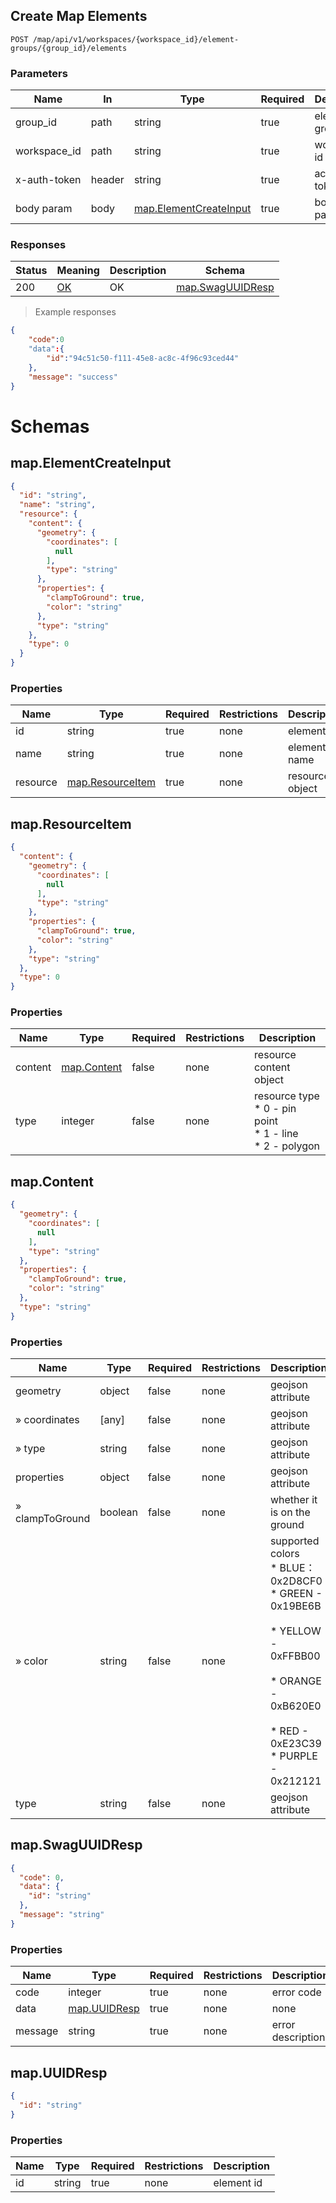 ## Create Map Elements

`POST /map/api/v1/workspaces/{workspace_id}/element-groups/{group_id}/elements`

<h3 id="创建元素-parameters">Parameters</h3>

| Name         | In     | Type                                                    | Required | Description      |
| ------------ | ------ | ------------------------------------------------------- | -------- | ---------------- |
| group_id     | path   | string                                                  | true     | element group id |
| workspace_id | path   | string                                                  | true     | workspace id     |
| x-auth-token | header | string                                                  | true     | access token     |
| body param   | body   | [map.ElementCreateInput](#schemamap.elementcreateinput) | true     | body param       |



<h3 id="创建元素-responses">Responses</h3>

| Status | Meaning                                                 | Description | Schema                                      |
| ------ | ------------------------------------------------------- | ----------- | ------------------------------------------- |
| 200    | [OK](https://tools.ietf.org/html/rfc7231#section-6.3.1) | OK          | [map.SwagUUIDResp](#schemamap.swaguuidresp) |

> Example responses

```json
{
	"code":0
   	"data":{
    	"id":"94c51c50-f111-45e8-ac8c-4f96c93ced44"
    },
    "message": "success"
}

```

# Schemas

<h2 id="tocS_map.ElementCreateInput">map.ElementCreateInput</h2>

<!-- backwards compatibility -->
<a id="schemamap.elementcreateinput"></a>
<a id="schema_map.ElementCreateInput"></a>
<a id="tocSmap.elementcreateinput"></a>
<a id="tocsmap.elementcreateinput"></a>

```json
{
  "id": "string",
  "name": "string",
  "resource": {
    "content": {
      "geometry": {
        "coordinates": [
          null
        ],
        "type": "string"
      },
      "properties": {
        "clampToGround": true,
        "color": "string"
      },
      "type": "string"
    },
    "type": 0
  }
}

```

### Properties

| Name     | Type                                        | Required | Restrictions | Description     |
| -------- | ------------------------------------------- | -------- | ------------ | --------------- |
| id       | string                                      | true     | none         | element id      |
| name     | string                                      | true     | none         | element name    |
| resource | [map.ResourceItem](#schemamap.resourceitem) | true     | none         | resource object |


<h2 id="tocS_map.ResourceItem">map.ResourceItem</h2>

<!-- backwards compatibility -->
<a id="schemamap.resourceitem"></a>
<a id="schema_map.ResourceItem"></a>
<a id="tocSmap.resourceitem"></a>
<a id="tocsmap.resourceitem"></a>

```json
{
  "content": {
    "geometry": {
      "coordinates": [
        null
      ],
      "type": "string"
    },
    "properties": {
      "clampToGround": true,
      "color": "string"
    },
    "type": "string"
  },
  "type": 0
}

```

### Properties

| Name    | Type                              | Required | Restrictions | Description                                                  |
| ------- | --------------------------------- | -------- | ------------ | ------------------------------------------------------------ |
| content | [map.Content](#schemamap.content) | false    | none         | resource content object                                      |
| type    | integer                           | false    | none         | resource type<br>* 0 - pin point<br>* 1 - line<br>* 2 - polygon |


<h2 id="tocS_map.Content">map.Content</h2>

<!-- backwards compatibility -->
<a id="schemamap.content"></a>
<a id="schema_map.Content"></a>
<a id="tocSmap.content"></a>
<a id="tocsmap.content"></a>

```json
{
  "geometry": {
    "coordinates": [
      null
    ],
    "type": "string"
  },
  "properties": {
    "clampToGround": true,
    "color": "string"
  },
  "type": "string"
}

```

### Properties

| Name            | Type    | Required | Restrictions | Description                                                  |
| --------------- | ------- | -------- | ------------ | ------------------------------------------------------------ |
| geometry        | object  | false    | none         | geojson attribute                                            |
| » coordinates   | [any]   | false    | none         | geojson attribute                                            |
| » type          | string  | false    | none         | geojson attribute                                            |
| properties      | object  | false    | none         | geojson attribute                                            |
| » clampToGround | boolean | false    | none         | whether it is on the ground                                  |
| » color         | string  | false    | none         | supported  colors<br>* BLUE：0x2D8CF0<br>* GREEN - 0x19BE6B<br><br>* YELLOW - 0xFFBB00<br><br>* ORANGE - 0xB620E0<br><br>* RED - 0xE23C39<br>* PURPLE - 0x212121 |
| type            | string  | false    | none         | geojson attribute                                            |

<h2 id="tocS_map.SwagUUIDResp">map.SwagUUIDResp</h2>

<!-- backwards compatibility -->
<a id="schemamap.swaguuidresp"></a>
<a id="schema_map.SwagUUIDResp"></a>
<a id="tocSmap.swaguuidresp"></a>
<a id="tocsmap.swaguuidresp"></a>

```json
{
  "code": 0,
  "data": {
    "id": "string"
  },
  "message": "string"
}

```

### Properties

| Name    | Type                                | Required | Restrictions | Description       |
| ------- | ----------------------------------- | -------- | ------------ | ----------------- |
| code    | integer                             | true     | none         | error code        |
| data    | [map.UUIDResp](#schemamap.uuidresp) | true     | none         | none              |
| message | string                              | true     | none         | error description |

<h2 id="tocS_map.UUIDResp">map.UUIDResp</h2>

<!-- backwards compatibility -->
<a id="schemamap.uuidresp"></a>
<a id="schema_map.UUIDResp"></a>
<a id="tocSmap.uuidresp"></a>
<a id="tocsmap.uuidresp"></a>

```json
{
  "id": "string"
}

```

### Properties

| Name | Type   | Required | Restrictions | Description |
| ---- | ------ | -------- | ------------ | ----------- |
| id   | string | true     | none         | element id  |